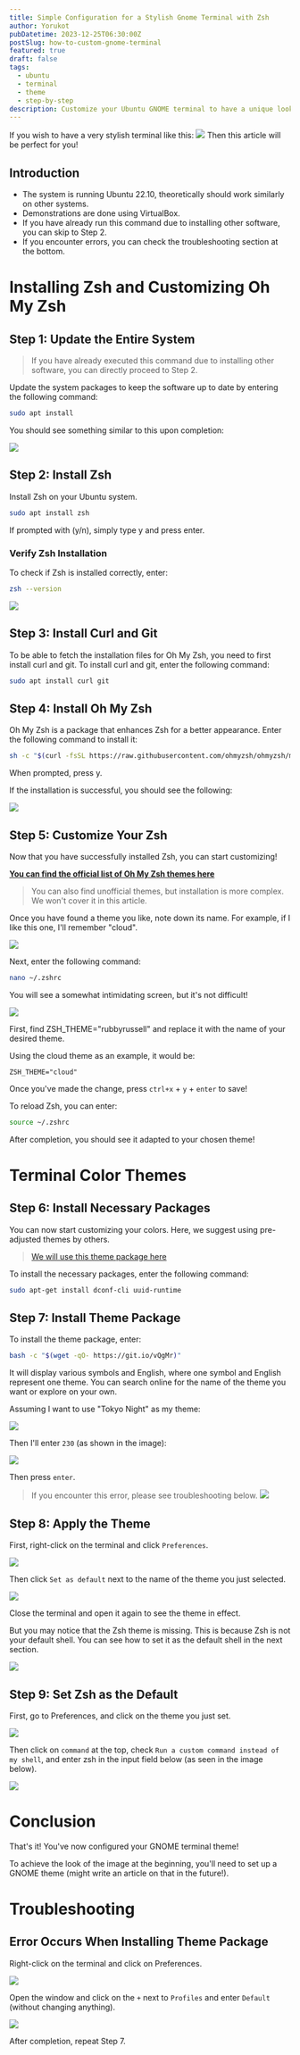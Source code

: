 ```yaml
---
title: Simple Configuration for a Stylish Gnome Terminal with Zsh
author: Yorukot
pubDatetime: 2023-12-25T06:30:00Z
postSlug: how-to-custom-gnome-terminal
featured: true
draft: false
tags:
  - ubuntu
  - terminal
  - theme
  - step-by-step
description: Customize your Ubuntu GNOME terminal to have a unique look using Zsh and Oh My Zsh.
---
```


If you wish to have a very stylish terminal like this:
![](https://i.imgur.com/6F8Lizy.png)
Then this article will be perfect for you!

## Introduction

- The system is running Ubuntu 22.10, theoretically should work similarly on other systems.
- Demonstrations are done using VirtualBox.
- If you have already run this command due to installing other software, you can skip to Step 2.
- If you encounter errors, you can check the troubleshooting section at the bottom.

# Installing Zsh and Customizing Oh My Zsh

## Step 1: Update the Entire System

> If you have already executed this command due to installing other software, you can directly proceed to Step 2.

Update the system packages to keep the software up to date by entering the following command:

```bash
sudo apt install
```

You should see something similar to this upon completion:

![](https://i.imgur.com/JgCcicT.png)

## Step 2: Install Zsh

Install Zsh on your Ubuntu system.

```bash
sudo apt install zsh
```

If prompted with (y/n), simply type y and press enter.

### Verify Zsh Installation

To check if Zsh is installed correctly, enter:

```bash
zsh --version
```

![](https://i.imgur.com/xyN5XY2.png)

## Step 3: Install Curl and Git

To be able to fetch the installation files for Oh My Zsh, you need to first install curl and git. To install curl and git, enter the following command:

```bash
sudo apt install curl git
```

## Step 4: Install Oh My Zsh

Oh My Zsh is a package that enhances Zsh for a better appearance. Enter the following command to install it:

```bash
sh -c "$(curl -fsSL https://raw.githubusercontent.com/ohmyzsh/ohmyzsh/master/tools/install.sh)"
```

When prompted, press y.

If the installation is successful, you should see the following:

![](https://i.imgur.com/zP8EMvC.png)

## Step 5: Customize Your Zsh

Now that you have successfully installed Zsh, you can start customizing!

[**You can find the official list of Oh My Zsh themes here**](https://github.com/ohmyzsh/ohmyzsh/wiki/Themes)

> You can also find unofficial themes, but installation is more complex. We won't cover it in this article.

Once you have found a theme you like, note down its name. For example, if I like this one, I'll remember "cloud".

![](https://i.imgur.com/mORlwfs.png)

Next, enter the following command:

```bash
nano ~/.zshrc
```

You will see a somewhat intimidating screen, but it's not difficult!

![](https://i.imgur.com/EI2mg4F.png)

First, find ZSH_THEME="rubbyrussell" and replace it with the name of your desired theme.

Using the cloud theme as an example, it would be:

`ZSH_THEME="cloud"`

Once you've made the change, press `ctrl+x` + `y` + `enter` to save!

To reload Zsh, you can enter:

```bash
source ~/.zshrc
```

After completion, you should see it adapted to your chosen theme!

# Terminal Color Themes

## Step 6: Install Necessary Packages

You can now start customizing your colors. Here, we suggest using pre-adjusted themes by others.

> [We will use this theme package here](https://github.com/Gogh-Co/Gogh)

To install the necessary packages, enter the following command:

```bash
sudo apt-get install dconf-cli uuid-runtime
```

## Step 7: Install Theme Package

To install the theme package, enter:

```bash
bash -c "$(wget -qO- https://git.io/vQgMr)"
```

It will display various symbols and English, where one symbol and English represent one theme. You can search online for the name of the theme you want or explore on your own.

Assuming I want to use "Tokyo Night" as my theme:

![](https://i.imgur.com/HPqe3j2.png)

Then I'll enter `230` (as shown in the image):

![](https://i.imgur.com/xBbMqnr.png)

Then press `enter`.

> If you encounter this error, please see troubleshooting below. ![](https://i.imgur.com/AVFdyQ6.png)

## Step 8: Apply the Theme

First, right-click on the terminal and click `Preferences`.

![](https://i.imgur.com/Ninvspx.png)

Then click `Set as default` next to the name of the theme you just selected.

![](https://i.imgur.com/r63e1TY.png)

Close the terminal and open it again to see the theme in effect.

But you may notice that the Zsh theme is missing. This is because Zsh is not your default shell. You can see how to set it as the default shell in the next section.

![](https://i.imgur.com/r63e1TY.png)

## Step 9: Set Zsh as the Default

First, go to Preferences, and click on the theme you just set.

![](https://i.imgur.com/SEiDkEm.png)

Then click on `command` at the top, check `Run a custom command instead of my shell`, and enter zsh in the input field below (as seen in the image below).

![](https://i.imgur.com/xLvSk4n.png)

# Conclusion

That's it! You've now configured your GNOME terminal theme!

To achieve the look of the image at the beginning, you'll need to set up a GNOME theme (might write an article on that in the future!).

# Troubleshooting

## Error Occurs When Installing Theme Package

Right-click on the terminal and click on Preferences.

![](https://i.imgur.com/Ninvspx.png)

Open the window and click on the `+` next to `Profiles` and enter `Default` (without changing anything).

![](https://i.imgur.com/R5hCUNc.png)

After completion, repeat Step 7.

